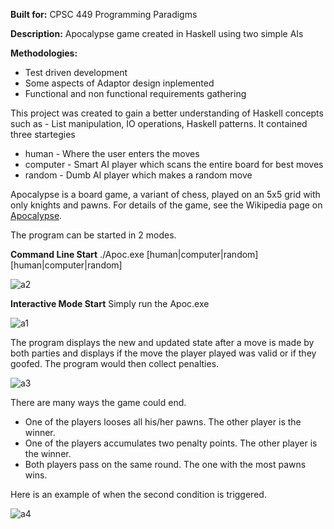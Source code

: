 **Built for:** CPSC 449 Programming Paradigms

**Description:** Apocalypse game created in Haskell using two simple AIs

**Methodologies:**
- Test driven development
- Some aspects of Adaptor design inplemented
- Functional and non functional requirements gathering

This project was created to gain a better understanding of Haskell concepts such as - List manipulation, IO operations, Haskell patterns. It contained three startegies
- human - Where the user enters the moves
- computer - Smart AI player which scans the entire board for best moves
- random - Dumb AI player which makes a random move

Apocalypse is a board game, a variant of chess, played on an 5x5 grid with only knights and pawns.  For details of the game, see the Wikipedia page on [Apocalypse](https://en.wikipedia.org/wiki/Apocalypse_(chess_variant)#CITEREFPritchard1994).

The program can be started in 2 modes.

**Command Line Start** ./Apoc.exe \[human|computer|random\] \[human|computer|random\]

![a2](https://user-images.githubusercontent.com/5299394/29585973-44da3202-8746-11e7-8475-2df747befc75.PNG)

**Interactive Mode Start** Simply run the Apoc.exe

![a1](https://user-images.githubusercontent.com/5299394/29585972-44bbb016-8746-11e7-9fc5-b49a0356380d.PNG)

The program displays the new and updated state after a move is made by both parties and displays if the move the player played was valid or if they goofed. The program would then collect penalties. 

![a3](https://user-images.githubusercontent.com/5299394/29586149-fb99e4e2-8746-11e7-8cc3-90b2e544e265.PNG)

There are many ways the game could end. 
- One of the players looses all his/her pawns.  The other player is the winner. 
- One of the players accumulates two penalty points.  The other player is the winner.
- Both players pass on the same round. The one with the most pawns wins.

Here is an example of when the second condition is triggered. 

![a4](https://user-images.githubusercontent.com/5299394/29586305-7055583e-8747-11e7-86b2-7d5444c70177.PNG)
